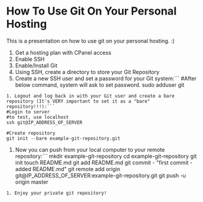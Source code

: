 # How To Use Git On Your Personal Hosting

This is a presentation on how to use git on your personal hosting. :)


1. Get a hosting plan with CPanel access
1. Enable SSH
1. Enable/Install Git
1. Using SSH, create a directory to store your Git Repository
1. Create a new SSH user and set a password for your Git system:```
#After below command, system will ask to set password.
sudo adduser git
```
1. Logout and log back in with your Git user and create a bare repository (It's VERY important to set it as a "bare" repository!!!):```
#Login to server
#to test, use localhost
ssh git@IP_ADDRESS_OF_SERVER

#Create repository
git init --bare example-git-repository.git
```
1. Now you can push from your local computer to your remote repository:```
mkdir example-git-repository
cd example-git-repository
git init
touch README.md
git add README.md
git commit - "first commit - added README.md"
git remote add origin git@IP_ADDRESS_OF_SERVER:example-git-repository.git
git push -u origin master
```
1. Enjoy your private git repository!
